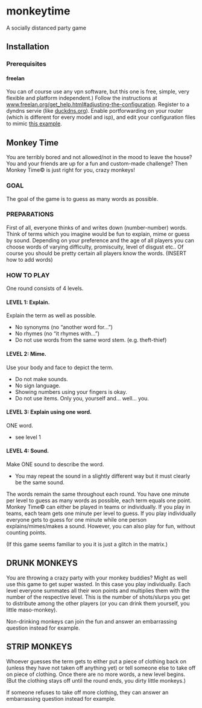 # monkeytime
A socially distanced party game

## Installation
### Prerequisites
#### freelan
You can of course use any vpn software, but this one is free, simple, very flexible and platform independent.)
Follow the instructions at www.freelan.org/get_help.html#adjusting-the-configuration.
Register to a dyndns servie (like [duckdns.org](https://www.duckdns.org)). 
Enable portforwarding on your router (which is different for every model and isp), and edit your configuration files to mimic [this example](www.freelan.org/configuration_examples.html).

## Monkey Time
You are terribly bored and not allowed/not in the mood to leave the house? You and your friends are up for a fun and custom-made challenge? Then Monkey Time© is just right for you, crazy monkeys!

### GOAL
The goal of the game is to guess as many words as possible.

### PREPARATIONS
First of all, everyone thinks of and writes down (number-number) words. Think of terms which you imagine would be fun to explain, mime or guess by sound. Depending on your preference and the age of all players you can choose words of varying difficulty, promiscuity, level of disgust etc.. Of course you should be pretty certain all players know the words.
(INSERT how to add words)

### HOW TO PLAY
One round consists of 4 levels. 

#### LEVEL 1: Explain.
Explain the term as well as possible.
* No synonyms (no “another word for…”)
* No rhymes (no “it rhymes with…”)
* Do not use words from the same word stem. (e.g. theft-thief)

#### LEVEL 2: Mime.
Use your body and face to depict the term.
* Do not make sounds.
* No sign language.
* Showing numbers using your fingers is okay.
* Do not use items. Only you, yourself and… well… you.

#### LEVEL 3: Explain using one word.
ONE word.
* see level 1

#### LEVEL 4: Sound.
Make ONE sound to describe the word.
* You may repeat the sound in a slightly different way but it must clearly be the same sound.

The words remain the same throughout each round. You have one minute per level to guess as many words as possible, each term equals one point. 
Monkey Time©  can either be played in teams or individually. If you play in teams, each team gets one minute per level to guess. If you play individually everyone gets to guess for one minute while one person explains/mimes/makes a sound.
However, you can also play for fun, without counting points.

(If this game seems familiar to you it is just a glitch in the matrix.)

## DRUNK MONKEYS
You are throwing a crazy party with your monkey buddies? Might as well use this game to get super wasted. In this case you play individually. Each level everyone summates all their won points and multiplies them with the number of the respective level. This is the number of shots/slurps you get to distribute among the other players (or you can drink them yourself, you little maso-monkey). 

Non-drinking monkeys can join the fun and answer an embarrassing question instead for example.

## STRIP MONKEYS
Whoever guesses the term gets to either put a piece of clothing back on (unless they have not taken off anything yet) or tell someone else to take off on piece of clothing.
Once there are no more words, a new level begins. (But the clothing stays off until the round ends, you dirty little monkeys.)

If someone refuses to take off more clothing, they can answer an embarrassing question instead for example.
